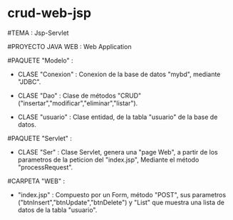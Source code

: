 # crud-web-jsp

#TEMA :   Jsp-Servlet

#PROYECTO JAVA WEB :   Web Application

#PAQUETE "Modelo" : 
    
   - CLASE "Conexion" :  Conexion de la base de datos "mybd", mediante "JDBC".
    
   - CLASE "Dao" :  Clase de métodos "CRUD" ("insertar","modificar","eliminar","listar").
    
   - CLASE "usuario" :  Clase entidad, de la tabla "usuario" de la base de datos.

#PAQUETE "Servlet" :
    
   - CLASE "Ser" :  Clase Servlet, genera una "page Web",  a partir de los parametros 
        de la peticion del "index.jsp", Mediante el método "processRequest".
    
#CARPETA "WEB" : 

  - "index.jsp" :  Compuesto por un Form, método "POST", sus parametros 
        ("btnInsert","btnUpdate","btnDelete") y "List" que muestra una lista
        de datos de la tabla "usuario".
    
    
